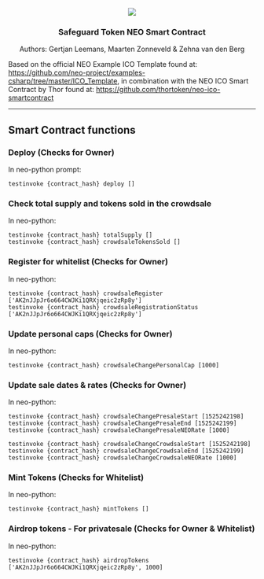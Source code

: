 <p align="center">
  <img src="https://safeguard-app.com/wp-content/themes/safeguard2018/assets/img/logo_uncompressed.png">
</p>
<H3 align="center">Safeguard Token NEO Smart Contract</H3>
<p align="center">Authors: Gertjan Leemans, Maarten Zonneveld & Zehna van den Berg</p>

Based on the official NEO Example ICO Template found at: https://github.com/neo-project/examples-csharp/tree/master/ICO_Template,
in combination with the NEO ICO Smart Contract by Thor found at: https://github.com/thortoken/neo-ico-smartcontract
<hr/>

## Smart Contract functions
### Deploy (Checks for Owner)

In neo-python prompt:

```neo-python
testinvoke {contract_hash} deploy []
```

### Check total supply and tokens sold in the crowdsale

In neo-python:

```neo-python
testinvoke {contract_hash} totalSupply []
testinvoke {contract_hash} crowdsaleTokensSold []
```

### Register for whitelist (Checks for Owner)

In neo-python:

```neo-python
testinvoke {contract_hash} crowdsaleRegister ['AK2nJJpJr6o664CWJKi1QRXjqeic2zRp8y']
testinvoke {contract_hash} crowdsaleRegistrationStatus ['AK2nJJpJr6o664CWJKi1QRXjqeic2zRp8y']
```

### Update personal caps (Checks for Owner)

In neo-python:

```neo-python
testinvoke {contract_hash} crowdsaleChangePersonalCap [1000]
```

### Update sale dates & rates (Checks for Owner)

In neo-python:

```neo-python
testinvoke {contract_hash} crowdsaleChangePresaleStart [1525242198]
testinvoke {contract_hash} crowdsaleChangePresaleEnd [1525242199]
testinvoke {contract_hash} crowdsaleChangePresaleNEORate [1000]

testinvoke {contract_hash} crowdsaleChangeCrowdsaleStart [1525242198]
testinvoke {contract_hash} crowdsaleChangeCrowdsaleEnd [1525242199]
testinvoke {contract_hash} crowdsaleChangeCrowdsaleNEORate [1000]
```

### Mint Tokens (Checks for Whitelist)

In neo-python:

```neo-python
testinvoke {contract_hash} mintTokens []
```

### Airdrop tokens - For privatesale (Checks for Owner & Whitelist)

In neo-python:

```neo-python
testinvoke {contract_hash} airdropTokens ['AK2nJJpJr6o664CWJKi1QRXjqeic2zRp8y', 1000]
```
